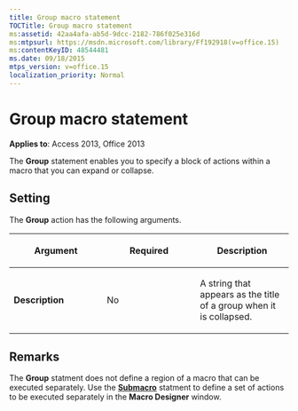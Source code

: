 ```yaml
---
title: Group macro statement
TOCTitle: Group macro statement
ms:assetid: 42aa4afa-ab5d-9dcc-2182-786f025e316d
ms:mtpsurl: https://msdn.microsoft.com/library/Ff192918(v=office.15)
ms:contentKeyID: 48544481
ms.date: 09/18/2015
mtps_version: v=office.15
localization_priority: Normal
---
```


# Group macro statement


**Applies to**: Access 2013, Office 2013

The **Group** statement enables you to specify a block of actions within a macro that you can expand or collapse.

## Setting

The **Group** action has the following arguments.

<table>
<colgroup>
<col style="width: 33%" />
<col style="width: 33%" />
<col style="width: 33%" />
</colgroup>
<thead>
<tr class="header">
<th><p>Argument</p></th>
<th><p>Required</p></th>
<th><p>Description</p></th>
</tr>
</thead>
<tbody>
<tr class="odd">
<td><p><strong>Description</strong></p></td>
<td><p>No</p></td>
<td><p>A string that appears as the title of a group when it is collapsed.</p></td>
</tr>
</tbody>
</table>


## Remarks

The **Group** statment does not define a region of a macro that can be executed separately. Use the **[Submacro](submacro-macro-statement.md)** statment to define a set of actions to be executed separately in the **Macro Designer** window.

